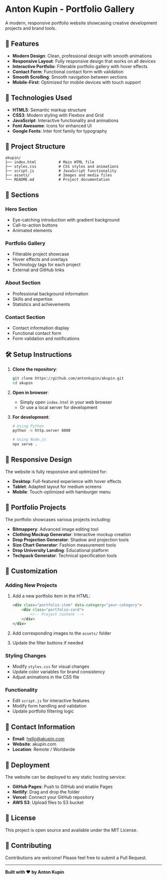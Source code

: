 # Anton Kupin - Portfolio Gallery

A modern, responsive portfolio website showcasing creative development projects and brand tools.

## 🌟 Features

- **Modern Design**: Clean, professional design with smooth animations
- **Responsive Layout**: Fully responsive design that works on all devices
- **Interactive Portfolio**: Filterable portfolio gallery with hover effects
- **Contact Form**: Functional contact form with validation
- **Smooth Scrolling**: Smooth navigation between sections
- **Mobile-First**: Optimized for mobile devices with touch support

## 🚀 Technologies Used

- **HTML5**: Semantic markup structure
- **CSS3**: Modern styling with Flexbox and Grid
- **JavaScript**: Interactive functionality and animations
- **Font Awesome**: Icons for enhanced UI
- **Google Fonts**: Inter font family for typography

## 📁 Project Structure

```
akupin/
├── index.html          # Main HTML file
├── styles.css          # CSS styles and animations
├── script.js           # JavaScript functionality
├── assets/             # Images and media files
└── README.md           # Project documentation
```

## 🎨 Sections

### Hero Section
- Eye-catching introduction with gradient background
- Call-to-action buttons
- Animated elements

### Portfolio Gallery
- Filterable project showcase
- Hover effects and overlays
- Technology tags for each project
- External and GitHub links

### About Section
- Professional background information
- Skills and expertise
- Statistics and achievements

### Contact Section
- Contact information display
- Functional contact form
- Form validation and notifications

## 🛠️ Setup Instructions

1. **Clone the repository**:
   ```bash
   git clone https://github.com/antonkupin/akupin.git
   cd akupin
   ```

2. **Open in browser**:
   - Simply open `index.html` in your web browser
   - Or use a local server for development

3. **For development**:
   ```bash
   # Using Python
   python -m http.server 8000
   
   # Using Node.js
   npx serve .
   ```

## 📱 Responsive Design

The website is fully responsive and optimized for:
- **Desktop**: Full-featured experience with hover effects
- **Tablet**: Adapted layout for medium screens
- **Mobile**: Touch-optimized with hamburger menu

## 🎯 Portfolio Projects

The portfolio showcases various projects including:

- **Bitmappery**: Advanced image editing tool
- **Clothing Mockup Generator**: Interactive mockup creation
- **Drop Projection Generator**: Shadow and projection tools
- **Size Chart Generator**: Fashion measurement tools
- **Drop University Landing**: Educational platform
- **Techpack Generator**: Technical specification tools

## 🔧 Customization

### Adding New Projects
1. Add a new portfolio item in the HTML:
   ```html
   <div class="portfolio-item" data-category="your-category">
       <div class="portfolio-card">
           <!-- Project content -->
       </div>
   </div>
   ```

2. Add corresponding images to the `assets/` folder

3. Update the filter buttons if needed

### Styling Changes
- Modify `styles.css` for visual changes
- Update color variables for brand consistency
- Adjust animations in the CSS file

### Functionality
- Edit `script.js` for interactive features
- Modify form handling and validation
- Update portfolio filtering logic

## 📧 Contact Information

- **Email**: hello@akupin.com
- **Website**: akupin.com
- **Location**: Remote / Worldwide

## 🚀 Deployment

The website can be deployed to any static hosting service:

- **GitHub Pages**: Push to GitHub and enable Pages
- **Netlify**: Drag and drop the folder
- **Vercel**: Connect your GitHub repository
- **AWS S3**: Upload files to S3 bucket

## 📄 License

This project is open source and available under the MIT License.

## 🤝 Contributing

Contributions are welcome! Please feel free to submit a Pull Request.

---

**Built with ❤️ by Anton Kupin** 